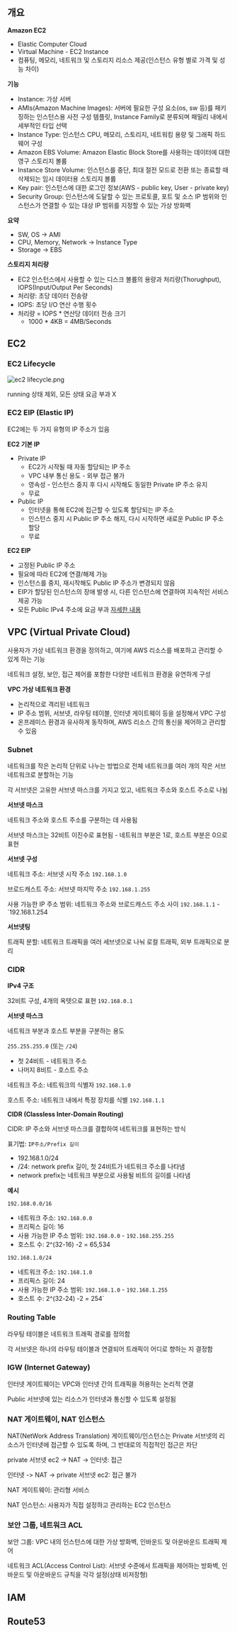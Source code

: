 ## 개요

**Amazon EC2**
- Elastic Computer Cloud
- Virtual Machine - EC2 Instance
- 컴퓨팅, 메모리, 네트워크 및 스토리지 리소스 제공(인스턴스 유형 별로 가격 및 성능 차이)

**기능**
- Instance: 가상 서버
- AMIs(Amazon Machine Images): 서버에 필요한 구성 요소(os, sw 등)를 패키징하는 인스턴스용 사전 구성 템플릿, Instance Family로 분류되며 패밀리 내에서 세부적인 타입 선택
- Instance Type: 인스턴스 CPU, 메모리, 스토리지, 네트워킹 용량 및 그래픽 하드웨어 구성
- Amazon EBS Volume: Amazon Elastic Block Store를 사용하는 데이터에 대한 영구 스토리지 볼륨
- Instance Store Volume: 인스턴스를 중단, 최대 절전 모드로 전환 또는 종료할 때 삭제되는 임시 데이터용 스토리지 볼륨
- Key pair: 인스턴스에 대한 로그인 정보(AWS - public key, User - private key)
- Security Group: 인스턴스에 도달할 수 있는 프로토콜, 포트 및 소스 IP 범위와 인스턴스가 연결할 수 있는 대상 IP 범위를 지정할 수 있는 가상 방화벽 

**요약**
- SW, OS -> AMI
- CPU, Memory, Network ->  Instance Type
- Storage -> EBS

**스토리지 처리량**
- EC2 인스턴스에서 사용할 수 있는 디스크 볼륨의 용량과 처리량(Thorughput), IOPS(Input/Output Per Seconds)
- 처리량: 초당 데이터 전송량
- IOPS: 초당 I/O 연산 수행 횟수
- 처리량 = IOPS * 연산당 데이터 전송 크기
    - 1000 * 4KB = 4MB/Seconds

## EC2

### EC2 Lifecycle

<img src="./images/ec2 lifecycle.png" alt="ec2 lifecycle.png">

running 상태 제외, 모든 상태 요금 부과 X

### EC2 EIP (Elastic IP)

EC2에는 두 가지 유형의 IP 주소가 있음

**EC2 기본 IP**
- Private IP
  - EC2가 시작될 때 자동 할당되는 IP 주소
  - VPC 내부 통신 용도 - 외부 접근 불가
  - 영속성 - 인스턴스 중지 후 다시 시작해도 동일한 Private IP 주소 유지
  - 무료
- Public IP
  - 인터넷을 통해 EC2에 접근할 수 있도록 할당되는 IP 주소
  - 인스턴스 중지 시 Public IP 주소 해지, 다시 시작하면 새로운 Public IP 주소 할당
  - 무료

**EC2 EIP**
- 고정된 Public IP 주소
- 필요에 따라 EC2에 연결/해제 가능
- 인스턴스를 중지, 재시작해도 Public IP 주소가 변경되지 않음
- EIP가 할당된 인스턴스의 장애 발생 시, 다른 인스턴스에 연결하여 지속적인 서비스 제공 가능
- 모든 Public IPv4 주소에 요금 부과 [자세한 내용](https://aws.amazon.com/ko/vpc/pricing/)

## VPC (Virtual Private Cloud)

사용자가 가상 네트워크 환경을 정의하고, 여기에 AWS 리소스를 배포하고 관리할 수 있게 하는 기능

네트워크 설정, 보안, 접근 제어를 포함한 다양한 네트워크 환경을 유연하게 구성

**VPC 가상 네트워크 환경**
- 논리적으로 격리된 네트워크
- IP 주소 범위, 서브넷, 라우팅 테이블, 인터넷 게이트웨이 등을 설정해서 VPC 구성
- 온프레미스 환경과 유사하게 동작하며, AWS 리소스 간의 통신을 제어하고 관리할 수 있음

### Subnet

네트워크를 작은 논리적 단위로 나누는 방법으로 전체 네트워크를 여러 개의 작은 서브 네트워크로 분할하는 기능

각 서브넷은 고유한 서브넷 마스크를 가지고 있고, 네트워크 주소와 호스트 주소로 나뉨

**서브넷 마스크**

네트워크 주소와 호스트 주소를 구분하는 데 사용됨

서브넷 마스크는 32비트 이진수로 표현됨 - 네트워크 부분은 1로, 호스트 부분은 0으로 표현

**서브넷 구성**

네트워크 주소: 서브넷 시작 주소 `192.168.1.0`

브로드캐스트 주소: 서브넷 마지막 주소 `192.168.1.255`

사용 가능한 IP 주소 범위: 네트워크 주소와 브로드캐스드 주소 사이 `192.168.1.1` - `192.168.1.254

**서브넷팅**

트래픽 분할: 네트워크 트래픽을 여러 세브넷으로 나눠 로컬 트래픽, 외부 트래픽으로 분리

### CIDR

**IPv4 구조**

32비트 구성, 4개의 옥텟으로 표현 `192.168.0.1`

**서브넷 마스크**

네트워크 부분과 호스트 부분을 구분하는 용도

`255.255.255.0` (또는 `/24`)
- 첫 24비트 - 네트워크 주소
- 나머지 8비트 - 호스트 주소

네트워크 주소: 네트워크의 식별자 `192.168.1.0`

호스트 주소: 네트워크 내에서 특정 장치를 식별 `192.168.1.1`

**CIDR (Classless Inter-Domain Routing)**

CIDR: IP 주소와 서브넷 마스크를 결합하여 네트워크를 표현하는 방식

표기법: `IP주소/Prefix 길이`
- 192.168.1.0/24
- /24: network prefix 길이, 첫 24비트가 네트워크 주소를 나타냄
- network prefix는 네트워크 부분으로 사용될 비트의 길이를 나타냄

**예시**

`192.168.0.0/16`
- 네트워크 주소: `192.168.0.0`
- 프리픽스 길이: 16
- 사용 가능한 IP 주소 범위: `192.168.0.0` - `192.168.255.255`
- 호스트 수: 2^(32-16) -2 = 65,534

`192.168.1.0/24`
- 네트워크 주소: `192.168.1.0`
- 프리픽스 길이: 24
- 사용 가능한 IP 주소 범위: `192.168.1.0` - `192.168.1.255`
- 호스트 수: 2^(32-24) -2 = 254`

### Routing Table

라우팅 테이블은 네트워크 트래픽 경로를 정의함

각 서브넷은 하나의 라우팅 테이블과 연결되어 트래픽이 어디로 향하는 지 결정함

### IGW (Internet Gateway)

인터넷 게이트웨이는 VPC와 인터넷 간의 트래픽을 허용하는 논리적 연결

Public 서브넷에 있는 리소스가 인터넷과 통신할 수 있도록 설정됨

### NAT 게이트웨이, NAT 인스턴스

NAT(NetWork Address Translation) 게이트웨이/인스턴스는 Private 서브넷의 리소스가 인터넷에 접근할 수 있도록 하며, 그 반대로의 직접적인 접근은 차단

private 서브넷 ec2 -> NAT -> 인터넷: 접근

인터넷 -> NAT -> private 서브넷 ec2: 접근 불가

NAT 게이트웨이: 관리형 서비스

NAT 인스턴스: 사용자가 직접 설정하고 관리하는 EC2 인스턴스

### 보안 그룹, 네트워크 ACL

보안 그룹: VPC 내의 인스턴스에 대한 가상 방화벽, 인바운드 및 아운바운드 트래픽 제어

네트워크 ACL(Access Control List): 서브넷 수준에서 트래픽을 제어하는 방화벽, 인바운드 및 아운바운드 규칙을 각각 설정(상태 비저장형)

## IAM

## Route53
